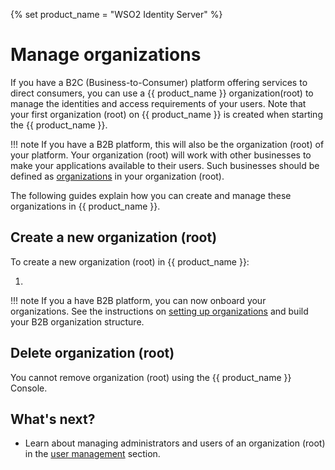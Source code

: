 {% set product_name = "WSO2 Identity Server" %}
# Manage organizations

If you have a B2C (Business-to-Consumer) platform offering services to direct consumers, you can use a {{ product_name }} organization(root) to manage the identities and access requirements of your users. Note that your first organization (root) on {{ product_name }} is created when starting the {{ product_name }}.

!!! note 
    If you have a B2B platform, this will also be the organization (root) of your platform. Your organization (root) will work with other businesses to make your applications available to their users. Such businesses should be defined as [organizations]({{base_path}}/guides/organization-management/manage-suborganizations/) in your organization (root).

The following guides explain how you can create and manage these organizations in {{ product_name }}.

## Create a new organization (root)

To create a new organization (root) in {{ product_name }}:

1. 

!!! note
    If you a have B2B platform, you can now onboard your organizations. See the instructions on [setting up organizations]({{base_path}}/guides/organization-management/manage-organizations/) and build your B2B organization structure.

## Delete organization (root)

You cannot remove organization (root) using the {{ product_name }} Console.

## What's next?
- Learn about managing administrators and users of an organization (root) in the [user management]({{base_path}}/guides/users/) section.
